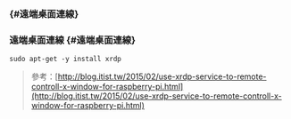 ###  {#遠端桌面連線}

### 遠端桌面連線 {#遠端桌面連線}

`sudo apt-get -y install xrdp`

> 參考：[http://blog.itist.tw/2015/02/use-xrdp-service-to-remote-controll-x-window-for-raspberry-pi.html](http://blog.itist.tw/2015/02/use-xrdp-service-to-remote-controll-x-window-for-raspberry-pi.html)



